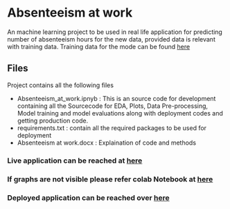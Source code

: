 # Absenteeism  at  work

An machine learning project to be used in real life application for predicting number of absenteeism hours  for the new data, provided data is relevant with training data. Training data for the mode can be found [here](http://archive.ics.uci.edu/ml/datasets/Absenteeism+at+work)

## Files
Project contains all the following files
- Absenteeism_at_work.ipnyb : This is an source code for development containing all the Sourcecode for EDA, Plots, Data Pre-processing, Model training and model evaluations along with deployment codes and getting production code.
- requirements.txt : contain all the required packages to be used for deployment
- Absenteeism at work.docx : Explaination of code and methods
 
### Live application can be reached at [here](https://absenteeism-at-work.herokuapp.com/) 
### If graphs are not visible please refer colab Notebook at [here](https://colab.research.google.com/drive/1UoFW6nqcDzeb6UM5mTuKPvbAhJ5UAjb1#scrollTo=5tmV647AQi4g)
### Deployed application can be reached over [here](https://github.com/sumitc29/Deploy_Absenteeism_at_work)
